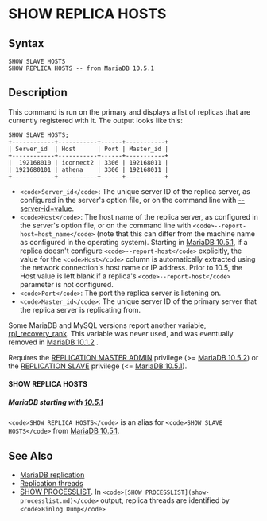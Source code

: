 
# SHOW REPLICA HOSTS


## Syntax


```
SHOW SLAVE HOSTS
SHOW REPLICA HOSTS -- from MariaDB 10.5.1
```

## Description


This command is run on the primary and displays a list of replicas that are currently registered with it. The output looks like this:


```
SHOW SLAVE HOSTS;
+------------+-----------+------+-----------+
| Server_id  | Host      | Port | Master_id |
+------------+-----------+------+-----------+
|  192168010 | iconnect2 | 3306 | 192168011 |
| 1921680101 | athena    | 3306 | 192168011 |
+------------+-----------+------+-----------+
```

* `<code>Server_id</code>`: The unique server ID of the replica server, as configured in the server's option file, or on the command line with [--server-id=value](../../../../../server-usage/replication-cluster-multi-master/standard-replication/replication-and-binary-log-system-variables.md).
* `<code>Host</code>`: The host name of the replica server, as configured in the server's option file, or on the command line with `<code>--report-host=host_name</code>` (note that this can differ from the machine name as configured in the operating system). Starting in [MariaDB 10.5.1](../../../../../../release-notes/mariadb-community-server/release-notes-mariadb-10-5-series/mariadb-1051-release-notes.md), if a replica doesn't configure `<code>--report-host</code>` explicitly, the value for the `<code>Host</code>` column is automatically extracted using the network connection's host name or IP address. Prior to 10.5, the Host value is left blank if a replica's `<code>--report-host</code>` parameter is not configured.
* `<code>Port</code>`: The port the replica server is listening on.
* `<code>Master_id</code>`: The unique server ID of the primary server that the replica server is replicating from.


Some MariaDB and MySQL versions report another variable, [rpl_recovery_rank](../../../../../server-usage/replication-cluster-multi-master/optimization-and-tuning/system-variables/server-system-variables.md#rpl_recovery_rank). This
variable was never used, and was eventually removed in [MariaDB 10.1.2](../../../../../../release-notes/mariadb-community-server/old-releases/release-notes-mariadb-10-1-series/mariadb-10-1-2-release-notes.md) .


Requires the [REPLICATION MASTER ADMIN](../../account-management-sql-commands/grant.md#replication-master-admin) privilege (>= [MariaDB 10.5.2](../../../../../../release-notes/mariadb-community-server/release-notes-mariadb-10-5-series/mariadb-1052-release-notes.md)) or the [REPLICATION SLAVE](../../account-management-sql-commands/grant.md#replication-slave) privilege (<= [MariaDB 10.5.1](../../../../../../release-notes/mariadb-community-server/release-notes-mariadb-10-5-series/mariadb-1051-release-notes.md)).


#### SHOW REPLICA HOSTS



##### MariaDB starting with [10.5.1](../../../../../../release-notes/mariadb-community-server/release-notes-mariadb-10-5-series/mariadb-1051-release-notes.md)
`<code>SHOW REPLICA HOSTS</code>` is an alias for `<code>SHOW SLAVE HOSTS</code>` from [MariaDB 10.5.1](../../../../../../release-notes/mariadb-community-server/release-notes-mariadb-10-5-series/mariadb-1051-release-notes.md). 


## See Also


* [MariaDB replication](../../../../../server-usage/replication-cluster-multi-master/standard-replication/README.md)
* [Replication threads](../../../../../server-usage/replication-cluster-multi-master/standard-replication/replication-threads.md)
* [SHOW PROCESSLIST](show-processlist.md). In `<code>[SHOW PROCESSLIST](show-processlist.md)</code>` output, replica threads are identified by `<code>Binlog Dump</code>`


